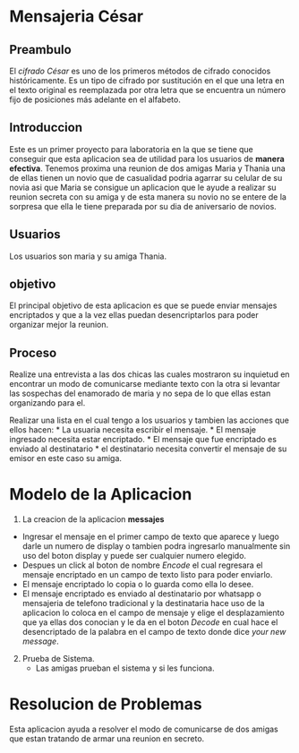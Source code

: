 # Mensajeria César

## Preambulo

El *cifrado César* es uno de los primeros métodos de cifrado conocidos históricamente. Es un tipo de cifrado por
sustitución en el que una letra en el texto original es reemplazada por otra
letra que se encuentra un número fijo de posiciones más adelante en el alfabeto.

## Introduccion

Este es un primer proyecto para laboratoria en la que se tiene que conseguir que esta aplicacion sea de utilidad para los usuarios de **manera efectiva**.
Tenemos proxima una reunion de dos amigas Maria y Thania una de ellas tienen un novio que de casualidad podria agarrar su celular de su novia asi que Maria se consigue un aplicacion que le ayude a realizar su reunion secreta  con su amiga y de esta manera su novio no se entere de la sorpresa que ella le tiene preparada por su dia de aniversario de novios.

## Usuarios
 
 Los usuarios son maria y su amiga Thania.

## objetivo

El principal objetivo de esta aplicacion es que se puede enviar mensajes encriptados y que a la vez ellas puedan desencriptarlos para poder organizar mejor la reunion.

## Proceso 

Realize una entrevista a las dos chicas las cuales mostraron su inquietud en encontrar un modo de comunicarse mediante texto con la otra si levantar las sospechas del enamorado de maria y no sepa de lo que ellas estan organizando para el.

 Realizar una lista en el cual tengo a los usuarios y           tambien las acciones que ellos hacen:
    * La usuaria necesita escribir  el mensaje.
    * El mensaje ingresado necesita estar encriptado.
    * El mensaje que fue encriptado es enviado al destinatario
    * el destinatario necesita convertir el mensaje de su emisor en este caso su amiga. 


# Modelo de la Aplicacion 

1. La creacion de la aplicacion **messajes**
 * Ingresar el mensaje en el primer campo de texto que aparece y luego darle un numero de display o tambien podra ingresarlo manualmente sin uso del boton display y puede ser cualquier numero elegido.
 * Despues un click al boton de nombre *Encode* el cual regresara el mensaje encriptado en un campo de texto listo para poder enviarlo.
 * El mensaje encriptado lo copia o lo guarda como ella lo desee.
 * El mensaje encriptado es enviado al destinatario por whatsapp o mensajeria de telefono tradicional y la destinataria hace uso de la aplicacion lo coloca en el campo de mensaje y elige el desplazamiento que ya ellas dos conocian y le da en el boton *Decode* en cual hace el desencriptado de la palabra en el campo de texto donde dice *your new message*.

2. Prueba de Sistema.
   * Las amigas prueban el sistema y si les funciona.

 # Resolucion de Problemas 

 Esta aplicacion ayuda a resolver el modo de comunicarse de dos amigas que estan tratando de armar una reunion en secreto. 